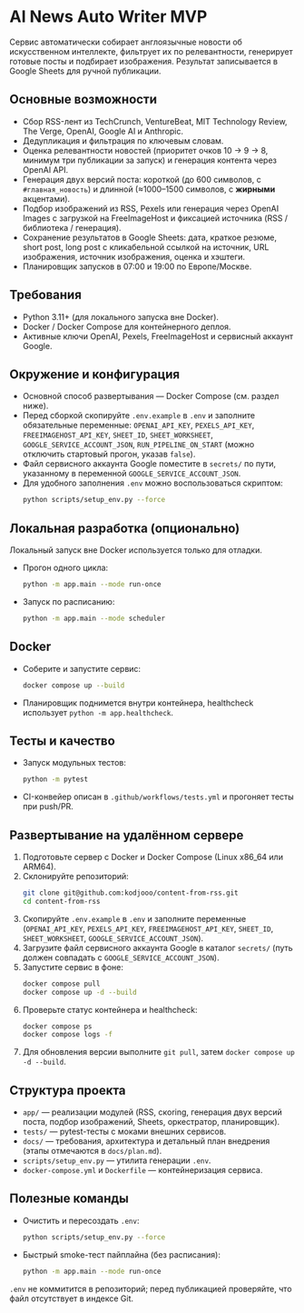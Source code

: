# AI News Auto Writer MVP

Сервис автоматически собирает англоязычные новости об искусственном интеллекте, фильтрует их по релевантности, генерирует готовые посты и подбирает изображения. Результат записывается в Google Sheets для ручной публикации.

## Основные возможности
- Сбор RSS-лент из TechCrunch, VentureBeat, MIT Technology Review, The Verge, OpenAI, Google AI и Anthropic.
- Дедупликация и фильтрация по ключевым словам.
- Оценка релевантности новостей (приоритет очков 10 → 9 → 8, минимум три публикации за запуск) и генерация контента через OpenAI API.
- Генерация двух версий поста: короткой (до 600 символов, с `#главная_новость`) и длинной (≈1000–1500 символов, с **жирными** акцентами).
- Подбор изображений из RSS, Pexels или генерация через OpenAI Images с загрузкой на FreeImageHost и фиксацией источника (RSS / библиотека / генерация).
- Сохранение результатов в Google Sheets: дата, краткое резюме, short post, long post с кликабельной ссылкой на источник, URL изображения, источник изображения, оценка и хэштеги.
- Планировщик запусков в 07:00 и 19:00 по Европе/Москве.

## Требования
- Python 3.11+ (для локального запуска вне Docker).
- Docker / Docker Compose для контейнерного деплоя.
- Активные ключи OpenAI, Pexels, FreeImageHost и сервисный аккаунт Google.

## Окружение и конфигурация
- Основной способ развертывания — Docker Compose (см. раздел ниже).
- Перед сборкой скопируйте `.env.example` в `.env` и заполните обязательные переменные: `OPENAI_API_KEY`, `PEXELS_API_KEY`, `FREEIMAGEHOST_API_KEY`, `SHEET_ID`, `SHEET_WORKSHEET`, `GOOGLE_SERVICE_ACCOUNT_JSON`, `RUN_PIPELINE_ON_START` (можно отключить стартовый прогон, указав `false`).
- Файл сервисного аккаунта Google поместите в `secrets/` по пути, указанному в переменной `GOOGLE_SERVICE_ACCOUNT_JSON`.
- Для удобного заполнения `.env` можно воспользоваться скриптом:
  ```bash
  python scripts/setup_env.py --force
  ```

## Локальная разработка (опционально)
Локальный запуск вне Docker используется только для отладки.
- Прогон одного цикла:
  ```bash
  python -m app.main --mode run-once
  ```
- Запуск по расписанию:
  ```bash
  python -m app.main --mode scheduler
  ```

## Docker
- Соберите и запустите сервис:
  ```bash
  docker compose up --build
  ```
- Планировщик поднимется внутри контейнера, healthcheck использует `python -m app.healthcheck`.

## Тесты и качество
- Запуск модульных тестов:
  ```bash
  python -m pytest
  ```
- CI-конвейер описан в `.github/workflows/tests.yml` и прогоняет тесты при push/PR.

## Развертывание на удалённом сервере
1. Подготовьте сервер с Docker и Docker Compose (Linux x86_64 или ARM64).
2. Склонируйте репозиторий:
   ```bash
   git clone git@github.com:kodjooo/content-from-rss.git
   cd content-from-rss
   ```
3. Скопируйте `.env.example` в `.env` и заполните переменные (`OPENAI_API_KEY`, `PEXELS_API_KEY`, `FREEIMAGEHOST_API_KEY`, `SHEET_ID`, `SHEET_WORKSHEET`, `GOOGLE_SERVICE_ACCOUNT_JSON`).
4. Загрузите файл сервисного аккаунта Google в каталог `secrets/` (путь должен совпадать с `GOOGLE_SERVICE_ACCOUNT_JSON`).
5. Запустите сервис в фоне:
   ```bash
   docker compose pull
   docker compose up -d --build
   ```
6. Проверьте статус контейнера и healthcheck:
   ```bash
   docker compose ps
   docker compose logs -f
   ```
7. Для обновления версии выполните `git pull`, затем `docker compose up -d --build`.

## Структура проекта
- `app/` — реализации модулей (RSS, скoring, генерация двух версий поста, подбор изображений, Sheets, оркестратор, планировщик).
- `tests/` — pytest-тесты с моками внешних сервисов.
- `docs/` — требования, архитектура и детальный план внедрения (этапы отмечаются в `docs/plan.md`).
- `scripts/setup_env.py` — утилита генерации `.env`.
- `docker-compose.yml` и `Dockerfile` — контейнеризация сервиса.

## Полезные команды
- Очистить и пересоздать `.env`:
  ```bash
  python scripts/setup_env.py --force
  ```
- Быстрый smoke-тест пайплайна (без расписания):
  ```bash
  python -m app.main --mode run-once
  ```

`.env` не коммитится в репозиторий; перед публикацией проверяйте, что файл отсутствует в индексе Git.
